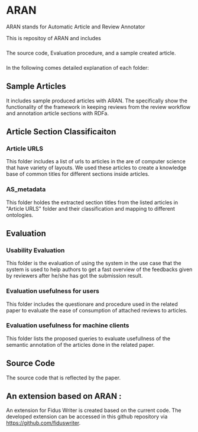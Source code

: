 # ARAN
ARAN stands for Automatic Article and Review Annotator

This is repositoy of ARAN and includes
### 
  The source code, 
  Evaluation procedure,
  and a sample created article. 
###     
  
  In the following comes detailed explanation of each folder:
  
  ## Sample Articles 
  
  It includes sample produced articles with ARAN. The specifically show the functionality of the framework in keeping reviews from the review workflow and annotation article sections with RDFa.     
  
  ## Article Section Classificaiton 
  ### Article URLS
  This folder includes a list of urls to articles in the are of computer science that have variety of layouts. We used these articles to create a knowledge base of common titles for different sections inside articles.
  
  ### AS_metadata
  This folder holdes the extracted section titles from the listed articles in "Article URLS" folder and their classification and mapping to different ontologies. 
  
  
  ## Evaluation
  ### Usability Evaluation
  This folder is the evaluation of using the system in the use case that the system is used to help authors to get a fast overview of the feedbacks given by reviewers after he/she has got the submission result.
  ### Evaluation usefulness for users
 This folder includes the questionare and procedure used in the related paper to evaluate the ease of consumption of attached reviews to articles. 
 ### Evaluation usefulness for machine clients
 This folder lists the proposed queries to evaluate usefullness of the semantic annotation of the articles done in the related paper.
  
  ## Source Code
  The source code that is reflected by the paper.

## An extension based on ARAN :
An extension for Fidus Writer is created based on the current code. The developed extension can be accessed in this github repository via https://github.com/fiduswriter. 
